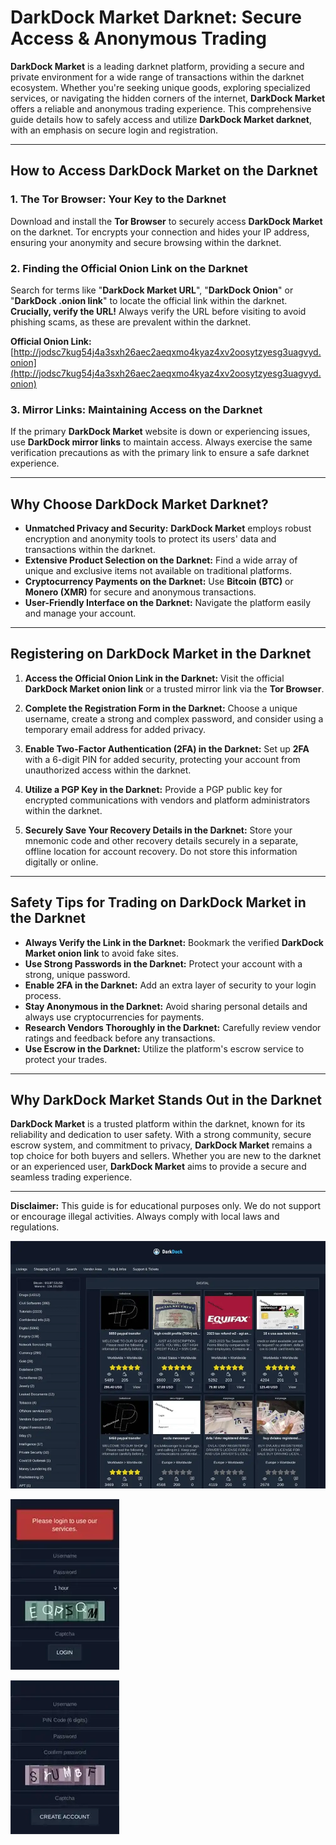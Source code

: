 # DarkDock Market Darknet: Secure Access & Anonymous Trading

**DarkDock Market** is a leading darknet platform, providing a secure and private environment for a wide range of transactions within the darknet ecosystem. Whether you're seeking unique goods, exploring specialized services, or navigating the hidden corners of the internet, **DarkDock Market** offers a reliable and anonymous trading experience. This comprehensive guide details how to safely access and utilize **DarkDock Market darknet**, with an emphasis on secure login and registration.

---

## How to Access DarkDock Market on the Darknet

### 1. **The Tor Browser: Your Key to the Darknet**
Download and install the **Tor Browser** to securely access **DarkDock Market** on the darknet. Tor encrypts your connection and hides your IP address, ensuring your anonymity and secure browsing within the darknet.

### 2. **Finding the Official Onion Link on the Darknet**
Search for terms like "**DarkDock Market URL**", "**DarkDock Onion**" or "**DarkDock .onion link**" to locate the official link within the darknet.
**Crucially, verify the URL!** Always verify the URL before visiting to avoid phishing scams, as these are prevalent within the darknet.

**Official Onion Link:** [http://jodsc7kug54j4a3sxh26aec2aeqxmo4kyaz4xv2oosytzyesg3uagvyd.onion](http://jodsc7kug54j4a3sxh26aec2aeqxmo4kyaz4xv2oosytzyesg3uagvyd.onion) 

### 3. **Mirror Links: Maintaining Access on the Darknet**
If the primary **DarkDock Market** website is down or experiencing issues, use **DarkDock mirror links** to maintain access. Always exercise the same verification precautions as with the primary link to ensure a safe darknet experience.

---

## Why Choose DarkDock Market Darknet?

- **Unmatched Privacy and Security:** **DarkDock Market** employs robust encryption and anonymity tools to protect its users' data and transactions within the darknet.
- **Extensive Product Selection on the Darknet:** Find a wide array of unique and exclusive items not available on traditional platforms.
- **Cryptocurrency Payments on the Darknet:** Use **Bitcoin (BTC)** or **Monero (XMR)** for secure and anonymous transactions.
- **User-Friendly Interface on the Darknet:** Navigate the platform easily and manage your account.

---

## Registering on DarkDock Market in the Darknet

1.  **Access the Official Onion Link in the Darknet:**
Visit the official **DarkDock Market onion link** or a trusted mirror link via the **Tor Browser**.

2.  **Complete the Registration Form in the Darknet:**
Choose a unique username, create a strong and complex password, and consider using a temporary email address for added privacy.

3.  **Enable Two-Factor Authentication (2FA) in the Darknet:**
Set up **2FA** with a 6-digit PIN for added security, protecting your account from unauthorized access within the darknet.

4.  **Utilize a PGP Key in the Darknet:**
Provide a PGP public key for encrypted communications with vendors and platform administrators within the darknet.

5.  **Securely Save Your Recovery Details in the Darknet:**
Store your mnemonic code and other recovery details securely in a separate, offline location for account recovery. Do not store this information digitally or online.

---

## Safety Tips for Trading on DarkDock Market in the Darknet

-   **Always Verify the Link in the Darknet:** Bookmark the verified **DarkDock Market onion link** to avoid fake sites.
-   **Use Strong Passwords in the Darknet:** Protect your account with a strong, unique password.
-   **Enable 2FA in the Darknet:** Add an extra layer of security to your login process.
-   **Stay Anonymous in the Darknet:** Avoid sharing personal details and always use cryptocurrencies for payments.
-   **Research Vendors Thoroughly in the Darknet:** Carefully review vendor ratings and feedback before any transactions.
-   **Use Escrow in the Darknet:** Utilize the platform's escrow service to protect your trades.

---

## Why DarkDock Market Stands Out in the Darknet

**DarkDock Market** is a trusted platform within the darknet, known for its reliability and dedication to user safety. With a strong community, secure escrow system, and commitment to privacy, **DarkDock Market** remains a top choice for both buyers and sellers. Whether you are new to the darknet or an experienced user, **DarkDock Market** aims to provide a secure and seamless trading experience.

---

**Disclaimer:** This guide is for educational purposes only. We do not support or encourage illegal activities. Always comply with local laws and regulations.

<a href="http://jodsc7kug54j4a3sxh26aec2aeqxmo4kyaz4xv2oosytzyesg3uagvyd.onion"><img src="/images/left.webp" alt="DarkDock Market Preview" style="max-width: 100%;"></a>

<a href="http://jodsc7kug54j4a3sxh26aec2aeqxmo4kyaz4xv2oosytzyesg3uagvyd.onion"><img src="/images/shell.webp" alt="DarkDock Login" style="max-width: 100%;"></a>

<a href="http://jodsc7kug54j4a3sxh26aec2aeqxmo4kyaz4xv2oosytzyesg3uagvyd.onion"><img src="/images/panel.webp" alt="DarkDock Register" style="max-width: 100%;"></a>